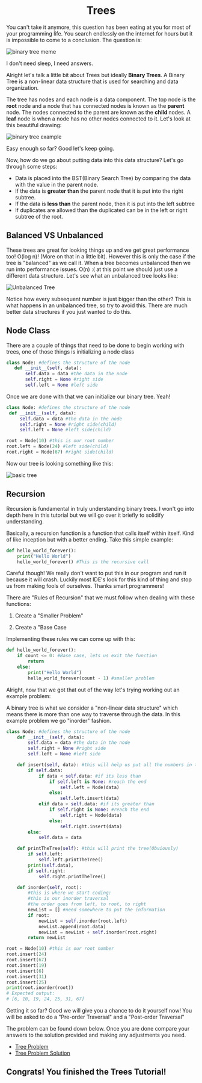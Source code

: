 <center>
<h1> Trees </h1>
</center>

You can't take it anymore, this question has been eating at you for most of your programming life. You search endlessly on the internet for hours but it is impossible to come to a conclusion. The question is:

![binary tree meme](binarytreeMeme.jpg)

I don't need sleep, I need answers.

Alright let's talk a little bit about Trees but ideally <strong>Binary Trees</strong>. A Binary Tree is a non-linear data structure that is used for searching and data organization. 

The tree has nodes and each node is a data component. The top node is the <strong>root</strong> node and a node that has connected nodes is known as the <strong>parent</strong> node. The nodes connected to the parent are known as the <strong>child </strong> nodes. A <strong>leaf</strong> node is when a node has no other nodes connected to it. Let's look at this beautiful drawing:

![binary tree example](binarytreeexample.jpeg)

Easy enough so far? Good let's keep going.

Now, how do we go about putting data into this data structure? Let's go through some steps:
 * Data is placed into the BST(Binary Search Tree) by comparing the data with the value in the parent node.
  * If the data is <strong>greater than</strong> the parent node that it is put into the right subtree.
 * If the data is <strong>less than</strong> the parent node, then it is put into the left subtree
 * If duplicates are allowed than the duplicated can be in the left or right subtree of the root.

 ## Balanced VS Unbalanced
 These trees are great for looking things up and we get great performance too! O(log n)! (More on that in a little bit). However this is only the case if the tree is "balanced" as we call it. When a tree becomes unbalanced then we run into performance issues. O(n) :( at this point we should just use a different data structure. Let's see what an unbalanced tree looks like:

 ![Unbalanced Tree](unbalanced.jpg)

 Notice how every subsequent number is just bigger than the other? This is what happens in an unbalanced tree, so try to avoid this. There are much better data structures if you just wanted to do this. 

 ## Node Class

 There are a couple of things that need to be done to begin working with trees, one of those things is initializing a node class

 ```python
class Node: #defines the structure of the node
    def __init__(self, data):
        self.data = data #the data in the node
        self.right = None #right side
        self.left = None #left side
 ```
 Once we are done with that we can initialize our binary tree. Yeah!

   ```python
class Node: #defines the structure of the node
    def __init__(self, data):
        self.data = data #the data in the node
        self.right = None #right side(child)
        self.left = None #left side(child)

root = Node(10) #this is our root number
root.left = Node(24) #left side(child)
root.right = Node(67) #right side(child)
 ```
Now our tree is looking something like this:

![basic tree](basicTree.jpeg)

## Recursion

Recursion is fundamental in truly understanding binary trees. I won't go into depth here in this tutorial but we will go over it briefly to solidify understanding.

Basically, a recursion function is a function that calls itself within itself. Kind of like inception but with a better ending. Take this simple example:

```python
def hello_world_forever():
    print("Hello World")
    hello_world_forever() #This is the recursive call
```
Careful though! We really don't want to put this in our program and run it because it will crash. Luckily most IDE's look for this kind of thing and stop us from making fools of ourselves. Thanks smart programmers!

There are "Rules of Recursion" that we must follow when dealing with these functions:

1. Create a "Smaller Problem"

2. Create a "Base Case

Implementing these rules we can come up with this:
```python
def hello_world_forever():
    if count <= 0: #Base case, lets us exit the function
        return
    else:
        print("Hello World")
        hello_world_forever(count - 1) #smaller problem
```
Alright, now that we got that out of the way let's trying working out an example problem:

A binary tree is what we consider a "non-linear data structure" which means there is more than one way to traverse through the data. In this example problem we go "inorder" fashion.

```python
class Node: #defines the structure of the node
    def __init__(self, data):
        self.data = data #the data in the node
        self.right = None #right side
        self.left = None #left side

    def insert(self, data): #this will help us put all the numbers in the right order
        if self.data:
            if data < self.data: #if its less than
                if self.left is None: #reach the end
                    self.left = Node(data)
                else:
                    self.left.insert(data)
            elif data > self.data: #if its greater than
                if self.right is None: #reach the end
                    self.right = Node(data)
                else:
                    self.right.insert(data)
        else:
            self.data = data

    def printTheTree(self): #this will print the tree(Obviously)
        if self.left:
            self.left.printTheTree()
        print(self.data),
        if self.right:
            self.right.printTheTree()

    def inorder(self, root):
        #this is where we start coding:
        #this is our inorder traversal
        #the order goes from left, to root, to right
        newList = [] #need somewhere to put the information
        if root:
            newList = self.inorder(root.left)
            newList.append(root.data)
            newList = newList + self.inorder(root.right)
        return newList

root = Node(10) #this is our root number
root.insert(24)
root.insert(67)
root.insert(19)
root.insert(6)
root.insert(31)
root.insert(25)
print(root.inorder(root))
# Expected output:
# [6, 10, 19, 24, 25, 31, 67]
```
Getting it so far? Good we will give you a chance to do it yourself now! You will be asked to do a "Pre-order Traversal" and a "Post-order Traversal"

The problem can be found down below. Once you are done compare your answers to the solution provided and making any adjustments you need.

* [Tree Problem](treeProblem.py)
* [Tree Problem Solution](treeProblemSolution.py)

## Congrats! You finished the Trees Tutorial!

